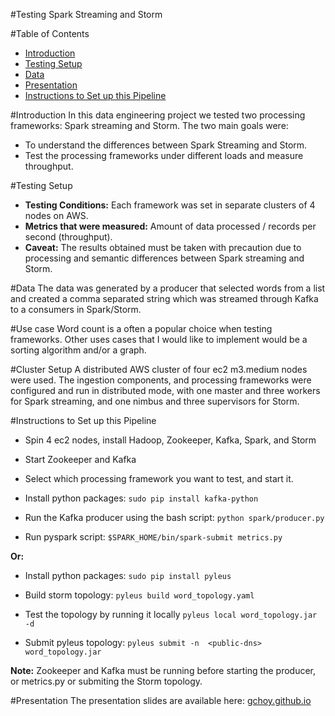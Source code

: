 #Testing Spark Streaming and Storm



#Table of Contents
- <a href= "https://github.com/gchoy/Spark-Storm/blob/master/README.md#introduction">Introduction</a>
- <a href= "https://github.com/gchoy/Spark-Storm/blob/master/README.md#testing-setup">Testing Setup</a>
- <a href= "https://github.com/gchoy/Spark-Storm/blob/master/README.md#data">Data</a>
- <a href= "https://github.com/gchoy/Spark-Storm/blob/master/README.md#presentation">Presentation</a>
- <a href= "https://github.com/gchoy/Spark-Storm/blob/master/README.md#instructions-to-setup-this-pipline">Instructions to Set up this Pipeline</a>

#Introduction
In this data engineering project we tested two processing frameworks: Spark streaming and Storm. The two main goals were:
- To understand the differences between Spark Streaming and Storm.
- Test the processing frameworks under different loads and measure throughput.

#Testing Setup
- **Testing Conditions:** Each framework was set in separate clusters of 4 nodes on AWS.
- **Metrics that were measured:** Amount of data processed / records per second (throughput).
- **Caveat:** The results obtained must be taken with precaution due to processing and semantic differences between Spark streaming and Storm.       

#Data 
The data was generated by a producer that selected words from a list and created a comma separated string which was streamed through Kafka to a consumers in Spark/Storm.

#Use case
Word count is a often a popular choice when testing frameworks.
Other uses cases that I would like to implement would be a sorting algorithm and/or a graph.

#Cluster Setup
A distributed AWS cluster of four ec2 m3.medium nodes were used. The  ingestion components, and processing frameworks were configured and run in distributed mode, with one master and three workers for Spark streaming, and one nimbus and three supervisors for Storm.

#Instructions to Set up this Pipeline

- Spin 4 ec2 nodes, install Hadoop, Zookeeper, Kafka, Spark, and Storm 

- Start Zookeeper and Kafka

- Select which processing framework you want to test, and start it.

- Install python packages:
```sudo pip install kafka-python```

- Run the Kafka producer using the bash script:
```python spark/producer.py```

- Run pyspark script:
```$SPARK_HOME/bin/spark-submit metrics.py```

**Or:**

- Install python packages:
```sudo pip install pyleus ```

- Build storm topology:
```pyleus build word_topology.yaml```

- Test the topology by running it locally
```pyleus local word_topology.jar -d```

- Submit pyleus topology:
```pyleus submit -n  <public-dns> word_topology.jar```

**Note:** Zookeeper and Kafka must be running before starting the producer, or metrics.py or submiting the Storm topology.

#Presentation 
The presentation slides are available here:
<a href= "https://gchoy.github.io/index.html">gchoy.github.io</a>

